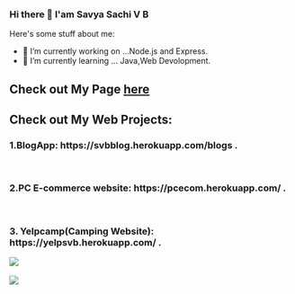 ### Hi there 👋 I'am Savya Sachi V B 

Here's some stuff about me:
- 🔭 I’m currently working on ...Node.js and Express.
- 🌱 I’m currently learning ... Java,Web Devolopment.
 <h2>Check out My Page <a href="https://svbongale.github.io/Portfolio/">here</a></h2> 
 <h2> Check out My Web Projects:</h2>
                      <h3>1.BlogApp: https://svbblog.herokuapp.com/blogs .</h3> <br>
                      <h3>2.PC E-commerce website: https://pcecom.herokuapp.com/ .</h3><br>
                      <h3>3. Yelpcamp(Camping Website): https://yelpsvb.herokuapp.com/ .</h3>
<img src="https://github-readme-stats.vercel.app/api?username=Svbongale&&show_icons=true&title_color=15b6d6&icon_color=d68915&text_color=ffffff&bg_color=151515"><br><br><img src="https://github-readme-stats.vercel.app/api/top-langs/?username=Svbongale&layout=compact&theme=vue&text_color=ffffff&bg_color=151515">




